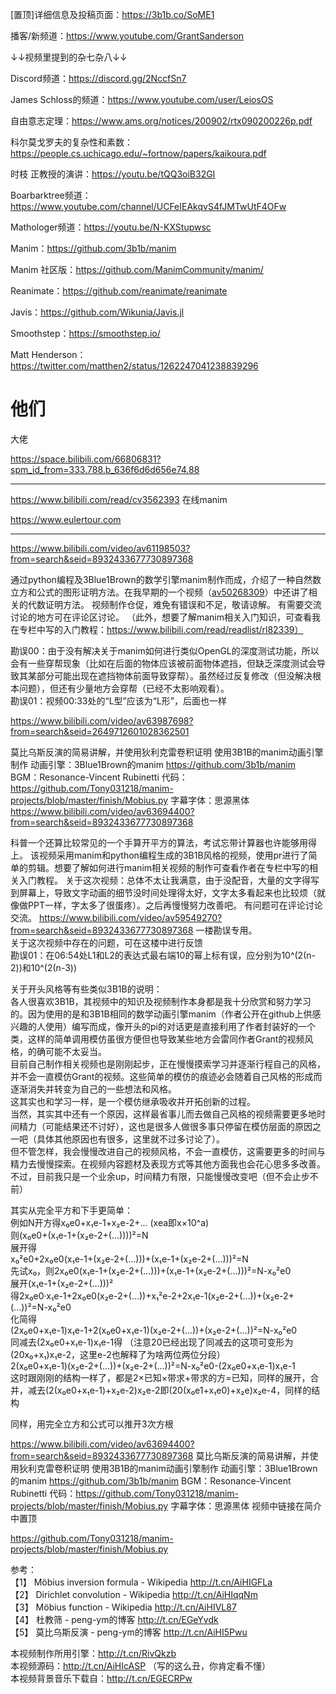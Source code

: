 [置顶]详细信息及投稿页面：https://3b1b.co/SoME1

播客/新频道：https://www.youtube.com/GrantSanderson

↓↓视频里提到的杂七杂八↓↓

Discord频道：https://discord.gg/2NccfSn7

James Schloss的频道：https://www.youtube.com/user/LeiosOS

自由意志定理：https://www.ams.org/notices/200902/rtx090200226p.pdf

科尔莫戈罗夫的复杂性和素数：https://people.cs.uchicago.edu/~fortnow/papers/kaikoura.pdf

时枝  正教授的演讲：https://youtu.be/tQQ3oiB32GI

Boarbarktree频道：https://www.youtube.com/channel/UCFeIEAkqvS4fJMTwUtF4OFw

Mathologer频道：https://youtu.be/N-KXStupwsc

Manim：https://github.com/3b1b/manim

Manim 社区版：https://github.com/ManimCommunity/manim/

Reanimate：https://github.com/reanimate/reanimate

Javis：https://github.com/Wikunia/Javis.jl

Smoothstep：https://smoothstep.io/

Matt Henderson：https://twitter.com/matthen2/status/1262247041238839296 ​
# 他们

大佬

https://space.bilibili.com/66806831?spm_id_from=333.788.b_636f6d6d656e74.88

----------------------

https://www.bilibili.com/read/cv3562393   在线manim


https://www.eulertour.com















-------------------

https://www.bilibili.com/video/av61198503?from=search&seid=8932433677730897368

通过python编程及3Blue1Brown的数学引擎manim制作而成，介绍了一种自然数立方和公式的图形证明方法。在我早期的一个视频（[av50268309](https://www.bilibili.com/video/av50268309)）中还讲了相关的代数证明方法。 视频制作仓促，难免有错误和不足，敬请谅解。 有需要交流讨论的地方可在评论区讨论。 （此外，想要了解manim相关入门知识，可查看我在专栏中写的入门教程：https://www.bilibili.com/read/readlist/rl82339）



勘误00：由于没有解决关于manim如何进行类似OpenGL的深度测试功能，所以会有一些穿帮现象（比如在后面的物体应该被前面物体遮挡，但缺乏深度测试会导致其某部分可能出现在遮挡物体前面导致穿帮）。虽然经过反复修改（但没解决根本问题），但还有少量地方会穿帮（已经不太影响观看）。  
勘误01：视频00:33处的“L型”应该为“L形”，后面也一样













https://www.bilibili.com/video/av63987698?from=search&seid=2649712601028362501






莫比乌斯反演的简易讲解，并使用狄利克雷卷积证明 使用3B1B的manim动画引擎制作 动画引擎：3Blue1Brown的manim https://github.com/3b1b/manim BGM：Resonance-Vincent Rubinetti 代码：https://github.com/Tony031218/manim-projects/blob/master/finish/Mobius.py 字幕字体：思源黑体
https://www.bilibili.com/video/av63694400?from=search&seid=8932433677730897368







科普一个还算比较常见的一个手算开平方的算法，考试忘带计算器也许能够用得上。 该视频采用manim和python编程生成的3B1B风格的视频，使用pr进行了简单的剪辑。想要了解如何进行manim相关视频的制作可查看作者在专栏中写的相关入门教程。 关于这次视频：总体不太让我满意，由于没配音，大量的文字得写到屏幕上，导致文字动画的细节没时间处理得太好，文字太多看起来也比较烦（就像做PPT一样，字太多了很蛋疼）。之后再慢慢努力改善吧。 有问题可在评论讨论交流。
https://www.bilibili.com/video/av59549270?from=search&seid=8932433677730897368
一楼勘误专用。  
关于这次视频中存在的问题，可在这楼中进行反馈  
勘误01：在06:54处L1和L2的表达式最右端10的幂上标有误，应分别为10^(2(n-2))和10^(2(n-3))


关于开头风格等有些类似3B1B的说明：  
各人很喜欢3B1B，其视频中的知识及视频制作本身都是我十分欣赏和努力学习的。因为使用的是和3B1B相同的数学动画引擎manim（作者公开在github上供感兴趣的人使用）编写而成，像开头的pi的对话更是直接利用了作者封装好的一个类，这样的简单调用模仿虽很方便但也导致某些地方会雷同作者Grant的视频风格，的确可能不太妥当。  
目前自己制作相关视频也是刚刚起步，正在慢慢摸索学习并逐渐行程自己的风格，并不会一直模仿Grant的视频。这些简单的模仿的痕迹必会随着自己风格的形成而逐渐消失并转变为自己的一些想法和风格。  
这其实也和学习一样，是一个模仿继承吸收并开拓创新的过程。  
当然，其实其中还有一个原因，这样最省事儿而去做自己风格的视频需要更多地时间精力（可能结果还不讨好），这也是很多人做很多事只停留在模仿层面的原因之一吧（具体其他原因也有很多，这里就不过多讨论了）。  
但不管怎样，我会慢慢改进自己的视频风格，不会一直模仿，这需要更多的时间与精力去慢慢探索。在视频内容题材及表现方式等其他方面我也会花心思多多改善。不过，目前我只是一个业余up，时间精力有限，只能慢慢改变吧（但不会止步不前）



其实从完全平方和下手更简单：  
例如N开方得x₀e0+x₁e-1+x₂e-2+... (xea即x×10^a)  
则(x₀e0+(x₁e-1+(x₂e-2+(...))))²=N  
展开得  
x₀²e0+2x₀e0(x₁e-1+(x₂e-2+(...)))+(x₁e-1+(x₂e-2+(...)))²=N  
先试x₀，则2x₀e0(x₁e-1+(x₂e-2+(...)))+(x₁e-1+(x₂e-2+(...)))²=N-x₀²e0  
展开(x₁e-1+(x₂e-2+(...)))²  
得2x₀e0·x₁e-1+2x₀e0(x₂e-2+(...))+x₁²e-2+2x₁e-1(x₂e-2+(...))+(x₂e-2+(...))²=N-x₀²e0  
化简得  
(2x₀e0+x₁e-1)x₁e-1+2(x₀e0+x₁e-1)(x₂e-2+(...))+(x₂e-2+(...))²=N-x₀²e0  
同减去(2x₀e0+x₁e-1)x₁e-1得 （注意20已经出现了同减去的这项可变形为(20x₀+x₁)x₁e-2，这里e-2也解释了为啥两位两位分段）  
2(x₀e0+x₁e-1)(x₂e-2+(...))+(x₂e-2+(...))²=N-x₀²e0-(2x₀e0+x₁e-1)x₁e-1  
这时跟刚刚的结构一样了，都是2×已知×带求+带求的方=已知，同样的展开，合并，减去(2(x₀e0+x₁e-1)+x₂e-2)x₂e-2即(20(x₀e1+x₁e0)+x₂e)x₂e-4，同样的结构  
  
同样，用完全立方和公式可以推开3次方根














https://www.bilibili.com/video/av63694400?from=search&seid=8932433677730897368
莫比乌斯反演的简易讲解，并使用狄利克雷卷积证明 使用3B1B的manim动画引擎制作 动画引擎：3Blue1Brown的manim https://github.com/3b1b/manim BGM：Resonance-Vincent Rubinetti 代码：https://github.com/Tony031218/manim-projects/blob/master/finish/Mobius.py 字幕字体：思源黑体 视频中链接在简介中置顶



https://github.com/Tony031218/manim-projects/blob/master/finish/Mobius.py



参考：  
【1】 Möbius inversion formula - Wikipedia http://t.cn/AiHIGFLa  
【2】 Dirichlet convolution - Wikipedia http://t.cn/AiHIqqNm  
【3】 Möbius function - Wikipedia http://t.cn/AiHIVL87  
【4】 杜教筛 - peng-ym的博客 http://t.cn/EGeYvdk  
【5】 莫比乌斯反演 - peng-ym的博客 http://t.cn/AiHI5Pwu  
  
本视频制作所用引擎：http://t.cn/RivQkzb  
本视频源码：http://t.cn/AiHIcASP （写的这么丑，你肯定看不懂）  
本视频背景音乐下载自：http://t.cn/EGECRPw






















































































